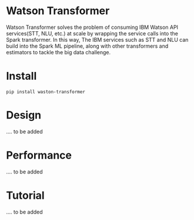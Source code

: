 # Watson Transformer
Watson Transformer solves the problem of consuming IBM Watson API services(STT, NLU, etc.) at scale by wrapping the service calls into the Spark transformer. In this way, The IBM services such as STT and NLU can build into the Spark ML pipeline, along with other transformers and estimators to tackle the big data challenge. 

# Install
```
pip install waston-transformer
```

# Design

.... to be added

# Performance

.... to be added

# Tutorial

.... to be added
